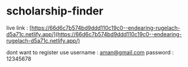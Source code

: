 # scholarship-finder
live link : [https://66d6c7b574bd9ddd110c19c0--endearing-rugelach-d5a71c.netlify.app/](https://66d6c7b574bd9ddd110c19c0--endearing-rugelach-d5a71c.netlify.app/)

dont want to register use username : aman@gmail.com password : 12345678
